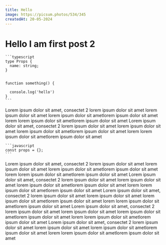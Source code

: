 ```yaml
---
title: Hello
image: https://picsum.photos/534/345
createdAt: 20-05-2024
---
```


# Hello I am first post 2

    ```typescript
    type Props {
      name: string;
    }


    function something() {

      console.log('hello')
    }
    ```

Lorem ipsum dolor sit amet, consectet 2 lorem ipsum dolor sit amet lorem ipsum dolor sit amet lorem ipsum dolor sit ametlorem ipsum dolor sit amet lorem lorem ipsum dolor sit ametlorem ipsum dolor sit amet
Lorem ipsum dolor sit amet, consectet 2 lorem ipsum dolor sit amet lorem ipsum dolor sit amet lorem ipsum dolor sit ametlorem ipsum dolor sit amet lorem lorem ipsum dolor sit ametlorem ipsum dolor sit amet

    ```javascript
    const props = {};
    ```

Lorem ipsum dolor sit amet, consectet 2 lorem ipsum dolor sit amet lorem ipsum dolor sit amet lorem ipsum dolor sit ametlorem ipsum dolor sit amet lorem lorem ipsum dolor sit ametlorem ipsum dolor sit amet
Lorem ipsum dolor sit amet, consectet 2 lorem ipsum dolor sit amet lorem ipsum dolor sit amet lorem ipsum dolor sit ametlorem ipsum dolor sit amet lorem lorem ipsum dolor sit ametlorem ipsum dolor sit amet
Lorem ipsum dolor sit amet, consectet 2 lorem ipsum dolor sit amet lorem ipsum dolor sit amet lorem ipsum dolor sit ametlorem ipsum dolor sit amet lorem lorem ipsum dolor sit ametlorem ipsum dolor sit amet
Lorem ipsum dolor sit amet, consectet 2 lorem ipsum dolor sit amet lorem ipsum dolor sit amet lorem ipsum dolor sit ametlorem ipsum dolor sit amet lorem lorem ipsum dolor sit ametlorem ipsum dolor sit amet
Lorem ipsum dolor sit amet, consectet 2 lorem ipsum dolor sit amet lorem ipsum dolor sit amet lorem ipsum dolor sit ametlorem ipsum dolor sit amet lorem lorem ipsum dolor sit ametlorem ipsum dolor sit amet
